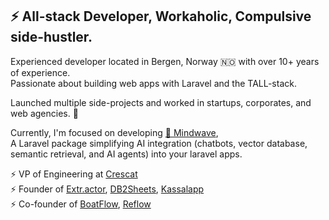## ⚡ All-stack Developer, Workaholic, Compulsive side-hustler.

Experienced developer located in Bergen, Norway 🇳🇴 with over 10+ years of experience. <br>
Passionate about building web apps with Laravel and the TALL-stack.

Launched multiple side-projects and worked in startups, corporates, and web agencies. 🚀

Currently, I'm focused on developing [🧠 Mindwave](https://github.com/helgesverre/mindwave), <br>
A Laravel package simplifying AI integration (chatbots, vector database, semantic retrieval, and AI agents) into your laravel apps.

⚡ VP of Engineering at [Crescat](https://crescat.io/) <br>
⚡ Founder of [Extr.actor](https://extr.actor/), [DB2Sheets](http://db2sheets.com), [Kassalapp](http://kassal.app)  <br>
⚡ Co-founder of [BoatFlow](http://boatflow.no), [Reflow](http://reflow.no)  <br>
